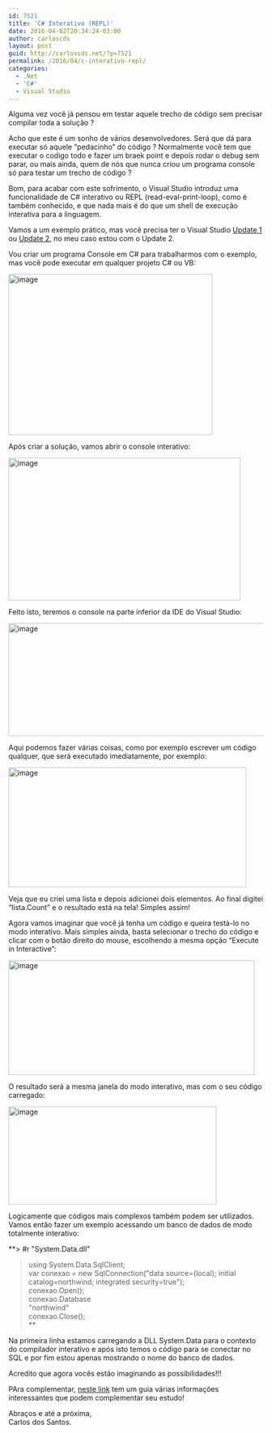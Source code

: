 ```yaml
---
id: 7521
title: 'C# Interativo (REPL)'
date: 2016-04-02T20:34:24-03:00
author: carloscds
layout: post
guid: http://carloscds.net/?p=7521
permalink: /2016/04/c-interativo-repl/
categories:
  - .Net
  - 'C#'
  - Visual Studio
---
```

Alguma vez você já pensou em testar aquele trecho de código sem precisar compilar toda a solução ?

Acho que este é um sonho de vários desenvolvedores. Será que dá para executar só aquele “pedacinho” do código ? Normalmente você tem que executar o codigo todo e fazer um braek point e depois rodar o debug sem parar, ou mais ainda, quem de nós que nunca criou um programa console só para testar um trecho de código ?

Bom, para acabar com este sofrimento, o Visual Studio introduz uma funcionalidade de C# interativo ou REPL (read-eval-print-loop), como é também conhecido, e que nada mais é do que um shell de execução interativa para a linguagem.

Vamos a um exemplo prático, mas você precisa ter o Visual Studio [Update 1](https://www.visualstudio.com/pt-br/news/vs2015-update1-vs.aspx) ou [Update 2](https://www.visualstudio.com/en-us/news/vs2015-update2-vs.aspx), no meu caso estou com o Update 2.

Vou criar um programa Console em C# para trabalharmos com o exemplo, mas você pode executar em qualquer projeto C# ou VB:

[<img title="image" style="border-top: 0px; border-right: 0px; background-image: none; border-bottom: 0px; padding-top: 0px; padding-left: 0px; border-left: 0px; display: inline; padding-right: 0px" border="0" alt="image" src="http://carloscds.net/wp-content/uploads/2016/04/image_thumb6.png" width="403" height="318" />](http://carloscds.net/wp-content/uploads/2016/04/image6.png)

Após criar a solução, vamos abrir o console interativo:

[<img title="image" style="border-top: 0px; border-right: 0px; background-image: none; border-bottom: 0px; padding-top: 0px; padding-left: 0px; border-left: 0px; display: inline; padding-right: 0px" border="0" alt="image" src="http://carloscds.net/wp-content/uploads/2016/04/image_thumb7.png" width="458" height="282" />](http://carloscds.net/wp-content/uploads/2016/04/image7.png)

Feito isto, teremos o console na parte inferior da IDE do Visual Studio:

[<img title="image" style="border-top: 0px; border-right: 0px; background-image: none; border-bottom: 0px; padding-top: 0px; padding-left: 0px; border-left: 0px; display: inline; padding-right: 0px" border="0" alt="image" src="http://carloscds.net/wp-content/uploads/2016/04/image_thumb8.png" width="535" height="223" />](http://carloscds.net/wp-content/uploads/2016/04/image8.png)

Aqui podemos fazer várias coisas, como por exemplo escrever um código qualquer, que será executado imediatamente, por exemplo:

[<img title="image" style="border-top: 0px; border-right: 0px; background-image: none; border-bottom: 0px; padding-top: 0px; padding-left: 0px; border-left: 0px; display: inline; padding-right: 0px" border="0" alt="image" src="http://carloscds.net/wp-content/uploads/2016/04/image_thumb9.png" width="470" height="237" />](http://carloscds.net/wp-content/uploads/2016/04/image9.png)

Veja que eu criei uma lista e depois adicionei dois elementos. Ao final digitei “lista.Count” e o resultado está na tela! Simples assim!

Agora vamos imaginar que você já tenha um código e queira testá-lo no modo interativo. Mais simples ainda, basta selecionar o trecho do código e clicar com o botão direito do mouse, escolhendo a mesma opção “Execute in Interactive”:

[<img title="image" style="border-top: 0px; border-right: 0px; background-image: none; border-bottom: 0px; padding-top: 0px; padding-left: 0px; border-left: 0px; display: inline; padding-right: 0px" border="0" alt="image" src="http://carloscds.net/wp-content/uploads/2016/04/image_thumb10.png" width="486" height="227" />](http://carloscds.net/wp-content/uploads/2016/04/image10.png)

O resultado será a mesma janela do modo interativo, mas com o seu código carregado:

[<img title="image" style="border-top: 0px; border-right: 0px; background-image: none; border-bottom: 0px; padding-top: 0px; padding-left: 0px; border-left: 0px; display: inline; padding-right: 0px" border="0" alt="image" src="http://carloscds.net/wp-content/uploads/2016/04/image_thumb11.png" width="411" height="194" />](http://carloscds.net/wp-content/uploads/2016/04/image11.png)

Logicamente que códigos mais complexos também podem ser utilizados. Vamos então fazer um exemplo acessando um banco de dados de modo totalmente interativo:

**> #r "System.Data.dll"  
> using System.Data.SqlClient;  
> var conexao = new SqlConnection("data source=(local); initial catalog=northwind; integrated security=true");  
> conexao.Open();  
> conexao.Database  
"northwind"  
> conexao.Close();  
>** 

Na primeira linha estamos carregando a DLL System.Data para o contexto do compilador interativo e após isto temos o código para se conectar no SQL e por fim estou apenas mostrando o nome do banco de dados.

Acredito que agora vocês estão imaginando as possibilidades!!!

PAra complementar, [neste link](https://github.com/dotnet/roslyn/wiki/Interactive-Window) tem um guia várias informações interessantes que podem complementar seu estudo!

Abraços e até a próxima,  
Carlos dos Santos.